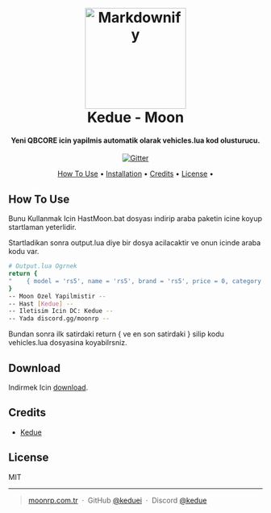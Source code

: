 
<h1 align="center">
  <br>
  <a href="http://www.amitmerchant.com/electron-markdownify"><img src="https://raw.githubusercontent.com/amitmerchant1990/electron-markdownify/master/app/img/markdownify.png" alt="Markdownify" width="200"></a>
  <br>
  Kedue - Moon
  <br>
</h1>

<h4 align="center">Yeni QBCORE icin yapilmis automatik olarak vehicles.lua kod olusturucu.</h4>

<p align="center">
  <a href="https://badge.fury.io/js/electron-markdownify">
    <img src="https://badge.fury.io/js/electron-markdownify.svg"
         alt="Gitter">
  </a>

<p align="center">
  <a href="#how-to-use">How To Use</a> •
  <a href="#download">Installation</a> •
  <a href="#credits">Credits</a> •
  <a href="#license">License</a> •
</p>


## How To Use

Bunu Kullanmak Icin HastMoon.bat dosyası indirip araba paketin icine koyup startlaman yeterlidir.

Startladikan sonra output.lua diye bir dosya acilacaktir ve onun icinde araba kodu var.

```bash
# Output.lua Ogrnek
return { 
"    { model = 'rs5', name = 'rs5', brand = 'rs5', price = 0, category = 'donate', type = 'automobile', shop = 'pdm' }," 
} 
-- Moon Ozel Yapilmistir -- 
-- Hast [Kedue] -- 
-- Iletisim Icin DC: Kedue -- 
-- Yada discord.gg/moonrp -- 

```
Bundan sonra ilk satirdaki return { ve en son satirdaki } silip kodu vehicles.lua dosyasina koyabilrsniz.

## Download

Indirmek Icin [download](https://github.com/keduei/Vehicles.lua-Automatik-Kod-V2/releases/tag/v1.0.0).

## Credits

- [Kedue](http://discord.gg/moonrp)

## License

MIT

---

> [moonrp.com.tr](https://www.moonrp.com.tr) &nbsp;&middot;&nbsp;
> GitHub [@keduei](https://github.com/keduei) &nbsp;&middot;&nbsp;
> Discord [@kedue](https://discordapp.com/channels/@me/1059905356827996180/)

